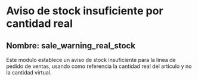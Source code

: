 # Aviso de stock insuficiente por cantidad real
## Nombre: sale_warning_real_stock

Este modulo establece un aviso de stock insuficiente para la linea de pedido
 de ventas, usando como referencia la cantidad real del articulo y no la 
 cantidad virtual.
